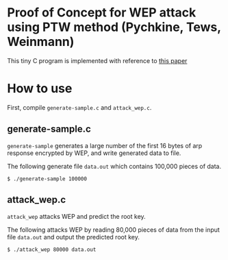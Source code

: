 # Proof of Concept for WEP attack using PTW method (Pychkine, Tews, Weinmann)

This tiny C program is implemented with reference to [this paper](https://eprint.iacr.org/2007/120)

# How to use
First, compile `generate-sample.c` and `attack_wep.c`.

## generate-sample.c
`generate-sample` generates a large number of the first 16 bytes of arp response encrypted by WEP, and write generated data to file.

The following generate file `data.out` which contains 100,000 pieces of data.
```
$ ./generate-sample 100000
```

## attack_wep.c
`attack_wep` attacks WEP and predict the root key.

The following attacks WEP by reading 80,000 pieces of data from the input file `data.out` and output the predicted root key.
```
$ ./attack_wep 80000 data.out
```
